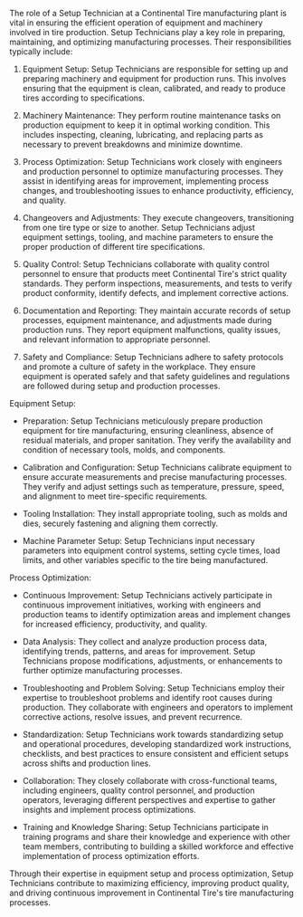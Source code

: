 The role of a Setup Technician at a Continental Tire manufacturing plant is vital in ensuring the efficient operation of equipment and machinery involved in tire production. Setup Technicians play a key role in preparing, maintaining, and optimizing manufacturing processes. Their responsibilities typically include:

1. Equipment Setup: Setup Technicians are responsible for setting up and preparing machinery and equipment for production runs. This involves ensuring that the equipment is clean, calibrated, and ready to produce tires according to specifications.

2. Machinery Maintenance: They perform routine maintenance tasks on production equipment to keep it in optimal working condition. This includes inspecting, cleaning, lubricating, and replacing parts as necessary to prevent breakdowns and minimize downtime.

3. Process Optimization: Setup Technicians work closely with engineers and production personnel to optimize manufacturing processes. They assist in identifying areas for improvement, implementing process changes, and troubleshooting issues to enhance productivity, efficiency, and quality.

4. Changeovers and Adjustments: They execute changeovers, transitioning from one tire type or size to another. Setup Technicians adjust equipment settings, tooling, and machine parameters to ensure the proper production of different tire specifications.

5. Quality Control: Setup Technicians collaborate with quality control personnel to ensure that products meet Continental Tire's strict quality standards. They perform inspections, measurements, and tests to verify product conformity, identify defects, and implement corrective actions.

6. Documentation and Reporting: They maintain accurate records of setup processes, equipment maintenance, and adjustments made during production runs. They report equipment malfunctions, quality issues, and relevant information to appropriate personnel.

7. Safety and Compliance: Setup Technicians adhere to safety protocols and promote a culture of safety in the workplace. They ensure equipment is operated safely and that safety guidelines and regulations are followed during setup and production processes.

Equipment Setup:

- Preparation: Setup Technicians meticulously prepare production equipment for tire manufacturing, ensuring cleanliness, absence of residual materials, and proper sanitation. They verify the availability and condition of necessary tools, molds, and components.

- Calibration and Configuration: Setup Technicians calibrate equipment to ensure accurate measurements and precise manufacturing processes. They verify and adjust settings such as temperature, pressure, speed, and alignment to meet tire-specific requirements.

- Tooling Installation: They install appropriate tooling, such as molds and dies, securely fastening and aligning them correctly.

- Machine Parameter Setup: Setup Technicians input necessary parameters into equipment control systems, setting cycle times, load limits, and other variables specific to the tire being manufactured.

Process Optimization:

- Continuous Improvement: Setup Technicians actively participate in continuous improvement initiatives, working with engineers and production teams to identify optimization areas and implement changes for increased efficiency, productivity, and quality.

- Data Analysis: They collect and analyze production process data, identifying trends, patterns, and areas for improvement. Setup Technicians propose modifications, adjustments, or enhancements to further optimize manufacturing processes.

- Troubleshooting and Problem Solving: Setup Technicians employ their expertise to troubleshoot problems and identify root causes during production. They collaborate with engineers and operators to implement corrective actions, resolve issues, and prevent recurrence.

- Standardization: Setup Technicians work towards standardizing setup and operational procedures, developing standardized work instructions, checklists, and best practices to ensure consistent and efficient setups across shifts and production lines.

- Collaboration: They closely collaborate with cross-functional teams, including engineers, quality control personnel, and production operators, leveraging different perspectives and expertise to gather insights and implement process optimizations.

- Training and Knowledge Sharing: Setup Technicians participate in training programs and share their knowledge and experience with other team members, contributing to building a skilled workforce and effective implementation of process optimization efforts.

Through their expertise in equipment setup and process optimization, Setup Technicians contribute to maximizing efficiency, improving product quality, and driving continuous improvement in Continental Tire's tire manufacturing processes.

